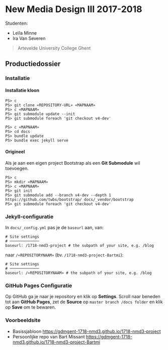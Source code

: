 New Media Design III 2017-2018
==============================

Studenten:

 - Leïla Minne
 - Ira Van Severen

> Artevelde University College Ghent

Productiedossier
----------------

### Installatie

#### Installatie kloon

```
PS> c
PS> git clone «REPOSITORY-URL» «MAPNAAM»
PS> c «MAPNAAM»
PS> git submodule update --init
PS> git submodule foreach 'git checkout v4-dev'
```

```
PS> c «MAPNAAM»
PS> cd docs
PS> bundle update
PS> bundle exec jekyll serve
```

#### Origineel

Als je aan een eigen project Bootstrap als een **Git Submodule** wil toevoegen.

```
PS> c
PS> mkdir «MAPNAAM»
PS> c «MAPNAAM»
PS> git init
PS> git submodule add --branch v4-dev --depth 1 https://github.com/twbs/bootstrap/ docs/_vendor/bootstrap
PS> git submodule foreach 'git checkout v4-dev'
```

### Jekyll-configuratie

In `docs/_config.yml` pas je de `baseurl` aan, van:

```
# Site settings
# ─────────────
baseurl: /1718-nmd3-project # the subpath of your site, e.g. /blog
```

naar `/«REPOSITORYNAAM»` (bv. `/1718-nmd3-project-Bartmi`):

```
# Site settings
# ─────────────
baseurl: /«REPOSITORYNAAM» # the subpath of your site, e.g. /blog
```

### GitHub Pages Configuratie

Op GitHub ga je naar je repository en klik op **Settings**. Scroll naar beneden tot aan **GitHub Pages**, zet de **Source** op `master branch /docs folder` en klik op **Save** om te bewaren.

### Voorbeeldsite

 - Basissjabloon <https://gdmgent-1718-nmd3.github.io/1718-nmd3-project>
 - Persoonlijke repo van Bart Missant <https://gdmgent-1718-nmd3.github.io/1718-nmd3-project-Bartmi>